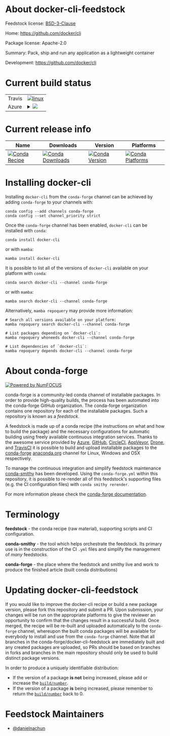 About docker-cli-feedstock
==========================

Feedstock license: [BSD-3-Clause](https://github.com/conda-forge/docker-cli-feedstock/blob/main/LICENSE.txt)

Home: https://github.com/docker/cli

Package license: Apache-2.0

Summary: Pack, ship and run any application as a lightweight container

Development: https://github.com/docker/cli

Current build status
====================


<table><tr>
    <td>Travis</td>
    <td>
      <a href="https://app.travis-ci.com/conda-forge/docker-cli-feedstock">
        <img alt="linux" src="https://img.shields.io/travis/com/conda-forge/docker-cli-feedstock/main.svg?label=Linux">
      </a>
    </td>
  </tr>
    
  <tr>
    <td>Azure</td>
    <td>
      <details>
        <summary>
          <a href="https://dev.azure.com/conda-forge/feedstock-builds/_build/latest?definitionId=22895&branchName=main">
            <img src="https://dev.azure.com/conda-forge/feedstock-builds/_apis/build/status/docker-cli-feedstock?branchName=main">
          </a>
        </summary>
        <table>
          <thead><tr><th>Variant</th><th>Status</th></tr></thead>
          <tbody><tr>
              <td>linux_64</td>
              <td>
                <a href="https://dev.azure.com/conda-forge/feedstock-builds/_build/latest?definitionId=22895&branchName=main">
                  <img src="https://dev.azure.com/conda-forge/feedstock-builds/_apis/build/status/docker-cli-feedstock?branchName=main&jobName=linux&configuration=linux%20linux_64_" alt="variant">
                </a>
              </td>
            </tr><tr>
              <td>linux_aarch64</td>
              <td>
                <a href="https://dev.azure.com/conda-forge/feedstock-builds/_build/latest?definitionId=22895&branchName=main">
                  <img src="https://dev.azure.com/conda-forge/feedstock-builds/_apis/build/status/docker-cli-feedstock?branchName=main&jobName=linux&configuration=linux%20linux_aarch64_" alt="variant">
                </a>
              </td>
            </tr><tr>
              <td>linux_ppc64le</td>
              <td>
                <a href="https://dev.azure.com/conda-forge/feedstock-builds/_build/latest?definitionId=22895&branchName=main">
                  <img src="https://dev.azure.com/conda-forge/feedstock-builds/_apis/build/status/docker-cli-feedstock?branchName=main&jobName=linux&configuration=linux%20linux_ppc64le_" alt="variant">
                </a>
              </td>
            </tr><tr>
              <td>osx_64</td>
              <td>
                <a href="https://dev.azure.com/conda-forge/feedstock-builds/_build/latest?definitionId=22895&branchName=main">
                  <img src="https://dev.azure.com/conda-forge/feedstock-builds/_apis/build/status/docker-cli-feedstock?branchName=main&jobName=osx&configuration=osx%20osx_64_" alt="variant">
                </a>
              </td>
            </tr><tr>
              <td>osx_arm64</td>
              <td>
                <a href="https://dev.azure.com/conda-forge/feedstock-builds/_build/latest?definitionId=22895&branchName=main">
                  <img src="https://dev.azure.com/conda-forge/feedstock-builds/_apis/build/status/docker-cli-feedstock?branchName=main&jobName=osx&configuration=osx%20osx_arm64_" alt="variant">
                </a>
              </td>
            </tr><tr>
              <td>win_64</td>
              <td>
                <a href="https://dev.azure.com/conda-forge/feedstock-builds/_build/latest?definitionId=22895&branchName=main">
                  <img src="https://dev.azure.com/conda-forge/feedstock-builds/_apis/build/status/docker-cli-feedstock?branchName=main&jobName=win&configuration=win%20win_64_" alt="variant">
                </a>
              </td>
            </tr>
          </tbody>
        </table>
      </details>
    </td>
  </tr>
</table>

Current release info
====================

| Name | Downloads | Version | Platforms |
| --- | --- | --- | --- |
| [![Conda Recipe](https://img.shields.io/badge/recipe-docker--cli-green.svg)](https://anaconda.org/conda-forge/docker-cli) | [![Conda Downloads](https://img.shields.io/conda/dn/conda-forge/docker-cli.svg)](https://anaconda.org/conda-forge/docker-cli) | [![Conda Version](https://img.shields.io/conda/vn/conda-forge/docker-cli.svg)](https://anaconda.org/conda-forge/docker-cli) | [![Conda Platforms](https://img.shields.io/conda/pn/conda-forge/docker-cli.svg)](https://anaconda.org/conda-forge/docker-cli) |

Installing docker-cli
=====================

Installing `docker-cli` from the `conda-forge` channel can be achieved by adding `conda-forge` to your channels with:

```
conda config --add channels conda-forge
conda config --set channel_priority strict
```

Once the `conda-forge` channel has been enabled, `docker-cli` can be installed with `conda`:

```
conda install docker-cli
```

or with `mamba`:

```
mamba install docker-cli
```

It is possible to list all of the versions of `docker-cli` available on your platform with `conda`:

```
conda search docker-cli --channel conda-forge
```

or with `mamba`:

```
mamba search docker-cli --channel conda-forge
```

Alternatively, `mamba repoquery` may provide more information:

```
# Search all versions available on your platform:
mamba repoquery search docker-cli --channel conda-forge

# List packages depending on `docker-cli`:
mamba repoquery whoneeds docker-cli --channel conda-forge

# List dependencies of `docker-cli`:
mamba repoquery depends docker-cli --channel conda-forge
```


About conda-forge
=================

[![Powered by
NumFOCUS](https://img.shields.io/badge/powered%20by-NumFOCUS-orange.svg?style=flat&colorA=E1523D&colorB=007D8A)](https://numfocus.org)

conda-forge is a community-led conda channel of installable packages.
In order to provide high-quality builds, the process has been automated into the
conda-forge GitHub organization. The conda-forge organization contains one repository
for each of the installable packages. Such a repository is known as a *feedstock*.

A feedstock is made up of a conda recipe (the instructions on what and how to build
the package) and the necessary configurations for automatic building using freely
available continuous integration services. Thanks to the awesome service provided by
[Azure](https://azure.microsoft.com/en-us/services/devops/), [GitHub](https://github.com/),
[CircleCI](https://circleci.com/), [AppVeyor](https://www.appveyor.com/),
[Drone](https://cloud.drone.io/welcome), and [TravisCI](https://travis-ci.com/)
it is possible to build and upload installable packages to the
[conda-forge](https://anaconda.org/conda-forge) [anaconda.org](https://anaconda.org/)
channel for Linux, Windows and OSX respectively.

To manage the continuous integration and simplify feedstock maintenance
[conda-smithy](https://github.com/conda-forge/conda-smithy) has been developed.
Using the ``conda-forge.yml`` within this repository, it is possible to re-render all of
this feedstock's supporting files (e.g. the CI configuration files) with ``conda smithy rerender``.

For more information please check the [conda-forge documentation](https://conda-forge.org/docs/).

Terminology
===========

**feedstock** - the conda recipe (raw material), supporting scripts and CI configuration.

**conda-smithy** - the tool which helps orchestrate the feedstock.
                   Its primary use is in the construction of the CI ``.yml`` files
                   and simplify the management of *many* feedstocks.

**conda-forge** - the place where the feedstock and smithy live and work to
                  produce the finished article (built conda distributions)


Updating docker-cli-feedstock
=============================

If you would like to improve the docker-cli recipe or build a new
package version, please fork this repository and submit a PR. Upon submission,
your changes will be run on the appropriate platforms to give the reviewer an
opportunity to confirm that the changes result in a successful build. Once
merged, the recipe will be re-built and uploaded automatically to the
`conda-forge` channel, whereupon the built conda packages will be available for
everybody to install and use from the `conda-forge` channel.
Note that all branches in the conda-forge/docker-cli-feedstock are
immediately built and any created packages are uploaded, so PRs should be based
on branches in forks and branches in the main repository should only be used to
build distinct package versions.

In order to produce a uniquely identifiable distribution:
 * If the version of a package **is not** being increased, please add or increase
   the [``build/number``](https://docs.conda.io/projects/conda-build/en/latest/resources/define-metadata.html#build-number-and-string).
 * If the version of a package **is** being increased, please remember to return
   the [``build/number``](https://docs.conda.io/projects/conda-build/en/latest/resources/define-metadata.html#build-number-and-string)
   back to 0.

Feedstock Maintainers
=====================

* [@danielnachun](https://github.com/danielnachun/)

